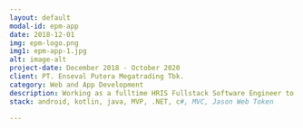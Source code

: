 ```yaml
---
layout: default
modal-id: epm-app
date: 2018-12-01
img: epm-logo.png
img1: epm-app-1.jpg
alt: image-alt
project-date: December 2018 - October 2020
client: PT. Enseval Putera Megatrading Tbk.
category: Web and App Development
description: Working as a fulltime HRIS Fullstack Software Engineer to build HRIS based Android and Web Application (training and HC Roadmap apps) from scratch.
stack: android, kotlin, java, MVP, .NET, c#, MVC, Jason Web Token

---
```

